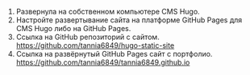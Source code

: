1. Развернула на собственном компьютере CMS Hugo.
2. Настройте развертывание сайта на платформе GitHub Pages для CMS Hugo либо на GitHub Pages.
3. Ссылка на GitHub репозиторий с сайтом.  <https://github.com/tannia6849/hugo-static-site>
4. Ссылка на развёрнутый GitHub Pages сайт с портфолио. <https://github.com/tannia6849/tannia6849.github.io>
